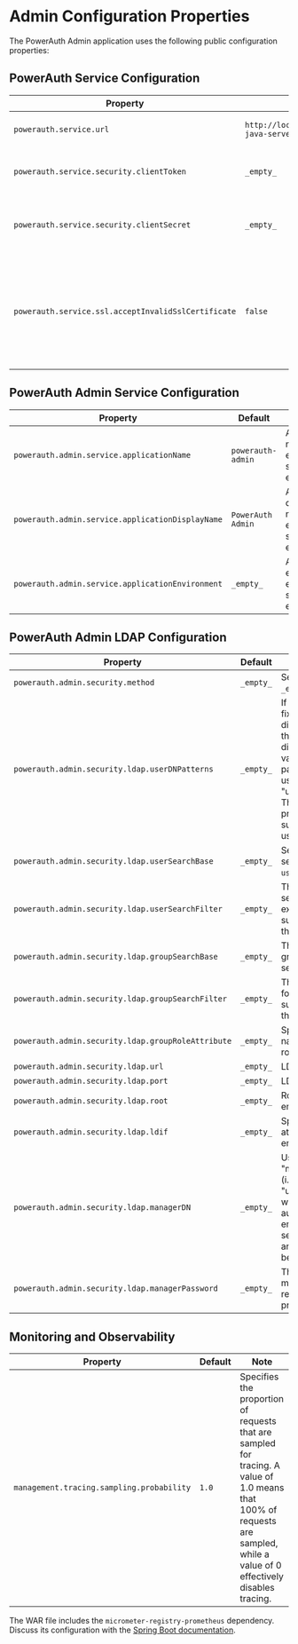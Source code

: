 # Admin Configuration Properties

The PowerAuth Admin application uses the following public configuration properties:


## PowerAuth Service Configuration

| Property                                            | Default                                            | Note                                                                                                    |
|-----------------------------------------------------|----------------------------------------------------|---------------------------------------------------------------------------------------------------------|
| `powerauth.service.url`                             | `http://localhost:8080/powerauth-java-server/rest` | PowerAuth service REST API base URL.                                                                    | 
| `powerauth.service.security.clientToken`            | `_empty_`                                          | PowerAuth REST API authentication token.                                                                | 
| `powerauth.service.security.clientSecret`           | `_empty_`                                          | PowerAuth REST API authentication secret / password.                                                    |
| `powerauth.service.ssl.acceptInvalidSslCertificate` | `false`                                            | Flag indicating if connections using untrusted TLS certificate should be made to the PowerAuth Service. |


## PowerAuth Admin Service Configuration

| Property                                         | Default           | Note                                                 |
|--------------------------------------------------|-------------------|------------------------------------------------------|
| `powerauth.admin.service.applicationName`        | `powerauth-admin` | Application name exposed in status endpoint.         |
| `powerauth.admin.service.applicationDisplayName` | `PowerAuth Admin` | Application display name exposed in status endpoint. |
| `powerauth.admin.service.applicationEnvironment` | `_empty_`         | Application environment exposed in status endpoint.  |

## PowerAuth Admin LDAP Configuration

| Property                                           | Default   | Note                                                                                                                                                                                                                                                                                |
|----------------------------------------------------|-----------|-------------------------------------------------------------------------------------------------------------------------------------------------------------------------------------------------------------------------------------------------------------------------------------|
| `powerauth.admin.security.method`                  | `_empty_` | Security method (`ldap` or `_empty_`).                                                                                                                                                                                                                                              |
| `powerauth.admin.security.ldap.userDNPatterns`     | `_empty_` | If your users are at a fixed location in the directory you can use this attribute to map directly to the DN. The value is a specific pattern used to build the user's DN, for example "uid={0},ou=people". The key "{0}" must be present and will be substituted with the username. |
| `powerauth.admin.security.ldap.userSearchBase`     | `_empty_` | Search base for user searches, only used with `userSearchFilter`.                                                                                                                                                                                                                   |
| `powerauth.admin.security.ldap.userSearchFilter`   | `_empty_` | The LDAP filter used to search for users, for example `(uid={0})`. The substituted parameter is the user's login name.                                                                                                                                                              |
| `powerauth.admin.security.ldap.groupSearchBase`    | `_empty_` | The search base for group membership searches.                                                                                                                                                                                                                                      |
| `powerauth.admin.security.ldap.groupSearchFilter`  | `_empty_` | The LDAP filter to search for groups. The substituted parameter is the DN of the user.                                                                                                                                                                                              |
| `powerauth.admin.security.ldap.groupRoleAttribute` | `_empty_` | Specifies the attribute name which contains the role name.                                                                                                                                                                                                                          |
| `powerauth.admin.security.ldap.url`                | `_empty_` | LDAP service URL.                                                                                                                                                                                                                                                                   |
| `powerauth.admin.security.ldap.port`               | `_empty_` | LDAP service port.                                                                                                                                                                                                                                                                  |
| `powerauth.admin.security.ldap.root`               | `_empty_` | Root suffix for the embedded LDAP server.                                                                                                                                                                                                                                           |
| `powerauth.admin.security.ldap.ldif`               | `_empty_` | Specifies an ldif to load at startup for an embedded LDAP server.                                                                                                                                                                                                                   |
| `powerauth.admin.security.ldap.managerDN`          | `_empty_` | Username (DN) of the "manager" user identity (i.e. "uid=admin,ou=system") which will be used to authenticate to a (non-embedded) LDAP server. If omitted, anonymous access will be used.                                                                                            |
| `powerauth.admin.security.ldap.managerPassword`    | `_empty_` | The password for the manager DN. This is required if the `managerDN` property is set.                                                                                                                                                                                               |


## Monitoring and Observability

| Property                                  | Default | Note                                                                                                                                                                        |
|-------------------------------------------|---------|-----------------------------------------------------------------------------------------------------------------------------------------------------------------------------|
| `management.tracing.sampling.probability` | `1.0`   | Specifies the proportion of requests that are sampled for tracing. A value of 1.0 means that 100% of requests are sampled, while a value of 0 effectively disables tracing. |

The WAR file includes the `micrometer-registry-prometheus` dependency.
Discuss its configuration with the [Spring Boot documentation](https://docs.spring.io/spring-boot/docs/3.1.x/reference/html/actuator.html#actuator.metrics).
